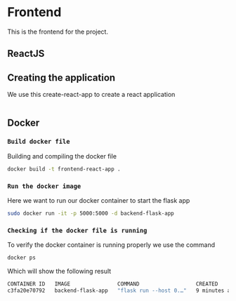# Frontend

This is the frontend for the project.

## ReactJS

## Creating the application
We use this create-react-app to create a react application
```bash

```


## Docker

### `Build docker file`

Building and compiling the docker file

```bash
docker build -t frontend-react-app . 
```

### `Run the docker image`
Here we want to run our docker container to start the flask app

```bash
sudo docker run -it -p 5000:5000 -d backend-flask-app
```

### `Checking if the docker file is running`
To verify the docker container is running properly we use the command
```bash
docker ps
```
Which will show the following result
```bash
CONTAINER ID   IMAGE               COMMAND                  CREATED         STATUS         PORTS                                       NAMES
c3fa20e70792   backend-flask-app   "flask run --host 0.…"   9 minutes ago   Up 9 minutes   0.0.0.0:5000->5000/tcp, :::5000->5000/tcp   stoic_sanderson
```

